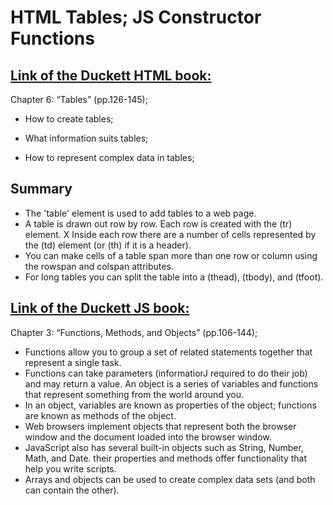 
# HTML Tables; JS Constructor Functions
## [Link of the Duckett HTML book:](https://wtf.tw/ref/duckett.pdf)

Chapter 6: “Tables” (pp.126-145);

- How to create tables;

- What information suits tables;

- How to represent complex data in tables; 

## Summary
- The 'table' element is used to add tables to a web
page.
- A table is drawn out row by row. Each row is created
with the (tr) element.
X Inside each row there are a number of cells
represented by the (td) element (or (th) if it is a
header).
- You can make cells of a table span more than one row
or column using the rowspan and colspan attributes.
- For long tables you can split the table into a (thead),
(tbody), and  (tfoot).


## [Link of the Duckett JS book:](https://alqudscollege-my.sharepoint.com/:B:/g/personal/advtech_ltuc_com/Ecix8R_amQVPhRpnPyJaSmoBleNloBxgtjgnbXS7T9MgoA?e=PPfTVl )

Chapter 3: “Functions, Methods, and Objects” (pp.106-144); 

- Functions allow you to group a set of related statements together that represent a single task.
- Functions can take parameters (informatiorJ required to do their job) and may return a value. An object is a series of variables and functions that represent something from the world around you. 
- In an object, variables are known as properties of the object; functions are known as methods of the object.
-  Web browsers implement objects that represent both the browser window and the document loaded into the browser window.
 - JavaScript also has several built-in objects such as String, Number, Math, and Date. their properties and methods offer functionality that help you write scripts. 
 - Arrays and objects can be used to create complex data sets (and both can contain the other). 